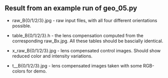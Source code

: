 ## Result from an example run of geo_05.py

* raw_B{0/1/2/3}.jpg   - raw input files, with all four different orientations possible.

* table_B{0/1/2/3}.h   - the lens compensation computed from the corresponding raw_Bx.jpg. All these tables should be bascially identical.

* x_raw_B{0/1/2/3}.jpg - lens compensated control images. Should show reduced color and intensity variations.

* t__B{0/1/2/3}.jpg    - lens compensated images taken with some RGB-colors for demo.
